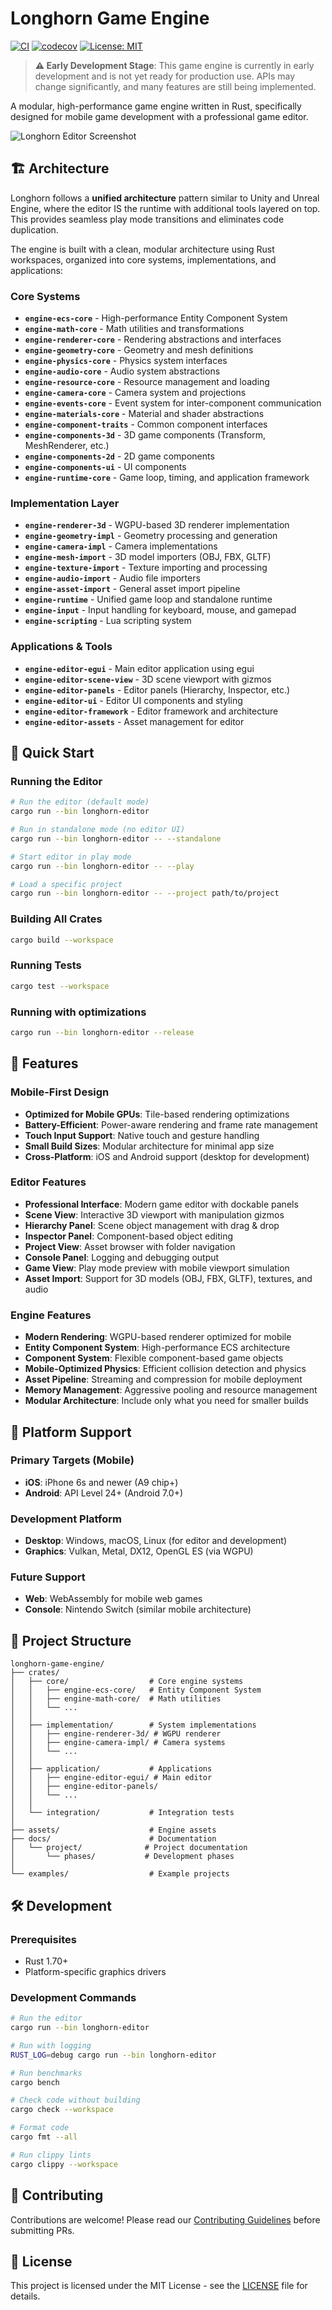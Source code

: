 # Longhorn Game Engine

[![CI](https://github.com/ozankasikci/longhorn-game-engine/actions/workflows/ci.yml/badge.svg)](https://github.com/ozankasikci/longhorn-game-engine/actions/workflows/ci.yml)
[![codecov](https://codecov.io/gh/ozankasikci/longhorn-game-engine/branch/main/graph/badge.svg)](https://codecov.io/gh/ozankasikci/longhorn-game-engine)
[![License: MIT](https://img.shields.io/badge/License-MIT-yellow.svg)](https://opensource.org/licenses/MIT)

> **⚠️ Early Development Stage**: This game engine is currently in early development and is not yet ready for production use. APIs may change significantly, and many features are still being implemented.

A modular, high-performance game engine written in Rust, specifically designed for mobile game development with a professional game editor.

![Longhorn Editor Screenshot](assets/longhorn-editor.png)

## 🏗️ Architecture

Longhorn follows a **unified architecture** pattern similar to Unity and Unreal Engine, where the editor IS the runtime with additional tools layered on top. This provides seamless play mode transitions and eliminates code duplication.

The engine is built with a clean, modular architecture using Rust workspaces, organized into core systems, implementations, and applications:

### Core Systems
- **`engine-ecs-core`** - High-performance Entity Component System
- **`engine-math-core`** - Math utilities and transformations
- **`engine-renderer-core`** - Rendering abstractions and interfaces
- **`engine-geometry-core`** - Geometry and mesh definitions
- **`engine-physics-core`** - Physics system interfaces
- **`engine-audio-core`** - Audio system abstractions
- **`engine-resource-core`** - Resource management and loading
- **`engine-camera-core`** - Camera system and projections
- **`engine-events-core`** - Event system for inter-component communication
- **`engine-materials-core`** - Material and shader abstractions
- **`engine-component-traits`** - Common component interfaces
- **`engine-components-3d`** - 3D game components (Transform, MeshRenderer, etc.)
- **`engine-components-2d`** - 2D game components
- **`engine-components-ui`** - UI components
- **`engine-runtime-core`** - Game loop, timing, and application framework

### Implementation Layer
- **`engine-renderer-3d`** - WGPU-based 3D renderer implementation
- **`engine-geometry-impl`** - Geometry processing and generation
- **`engine-camera-impl`** - Camera implementations
- **`engine-mesh-import`** - 3D model importers (OBJ, FBX, GLTF)
- **`engine-texture-import`** - Texture importing and processing
- **`engine-audio-import`** - Audio file importers
- **`engine-asset-import`** - General asset import pipeline
- **`engine-runtime`** - Unified game loop and standalone runtime
- **`engine-input`** - Input handling for keyboard, mouse, and gamepad
- **`engine-scripting`** - Lua scripting system

### Applications & Tools
- **`engine-editor-egui`** - Main editor application using egui
- **`engine-editor-scene-view`** - 3D scene viewport with gizmos
- **`engine-editor-panels`** - Editor panels (Hierarchy, Inspector, etc.)
- **`engine-editor-ui`** - Editor UI components and styling
- **`engine-editor-framework`** - Editor framework and architecture
- **`engine-editor-assets`** - Asset management for editor

## 🚀 Quick Start

### Running the Editor
```bash
# Run the editor (default mode)
cargo run --bin longhorn-editor

# Run in standalone mode (no editor UI)
cargo run --bin longhorn-editor -- --standalone

# Start editor in play mode
cargo run --bin longhorn-editor -- --play

# Load a specific project
cargo run --bin longhorn-editor -- --project path/to/project
```

### Building All Crates
```bash
cargo build --workspace
```

### Running Tests
```bash
cargo test --workspace
```

### Running with optimizations
```bash
cargo run --bin longhorn-editor --release
```

## 🎯 Features

### Mobile-First Design
- **Optimized for Mobile GPUs**: Tile-based rendering optimizations
- **Battery-Efficient**: Power-aware rendering and frame rate management
- **Touch Input Support**: Native touch and gesture handling
- **Small Build Sizes**: Modular architecture for minimal app size
- **Cross-Platform**: iOS and Android support (desktop for development)

### Editor Features
- **Professional Interface**: Modern game editor with dockable panels
- **Scene View**: Interactive 3D viewport with manipulation gizmos
- **Hierarchy Panel**: Scene object management with drag & drop
- **Inspector Panel**: Component-based object editing
- **Project View**: Asset browser with folder navigation
- **Console Panel**: Logging and debugging output
- **Game View**: Play mode preview with mobile viewport simulation
- **Asset Import**: Support for 3D models (OBJ, FBX, GLTF), textures, and audio

### Engine Features
- **Modern Rendering**: WGPU-based renderer optimized for mobile
- **Entity Component System**: High-performance ECS architecture
- **Component System**: Flexible component-based game objects
- **Mobile-Optimized Physics**: Efficient collision detection and physics
- **Asset Pipeline**: Streaming and compression for mobile deployment
- **Memory Management**: Aggressive pooling and resource management
- **Modular Architecture**: Include only what you need for smaller builds

## 📱 Platform Support

### Primary Targets (Mobile)
- **iOS**: iPhone 6s and newer (A9 chip+)
- **Android**: API Level 24+ (Android 7.0+)

### Development Platform
- **Desktop**: Windows, macOS, Linux (for editor and development)
- **Graphics**: Vulkan, Metal, DX12, OpenGL ES (via WGPU)

### Future Support
- **Web**: WebAssembly for mobile web games
- **Console**: Nintendo Switch (similar mobile architecture)

## 📁 Project Structure

```
longhorn-game-engine/
├── crates/
│   ├── core/                  # Core engine systems
│   │   ├── engine-ecs-core/   # Entity Component System
│   │   ├── engine-math-core/  # Math utilities
│   │   └── ...
│   │
│   ├── implementation/        # System implementations
│   │   ├── engine-renderer-3d/ # WGPU renderer
│   │   ├── engine-camera-impl/ # Camera systems
│   │   └── ...
│   │
│   ├── application/           # Applications
│   │   ├── engine-editor-egui/ # Main editor
│   │   ├── engine-editor-panels/
│   │   └── ...
│   │
│   └── integration/           # Integration tests
│
├── assets/                    # Engine assets
├── docs/                      # Documentation
│   └── project/              # Project documentation
│       └── phases/           # Development phases
│
└── examples/                  # Example projects
```

## 🛠️ Development

### Prerequisites
- Rust 1.70+
- Platform-specific graphics drivers

### Development Commands

```bash
# Run the editor
cargo run --bin longhorn-editor

# Run with logging
RUST_LOG=debug cargo run --bin longhorn-editor

# Run benchmarks
cargo bench

# Check code without building
cargo check --workspace

# Format code
cargo fmt --all

# Run clippy lints
cargo clippy --workspace
```



## 🤝 Contributing

Contributions are welcome! Please read our [Contributing Guidelines](CONTRIBUTING.md) before submitting PRs.

## 📄 License

This project is licensed under the MIT License - see the [LICENSE](LICENSE) file for details.